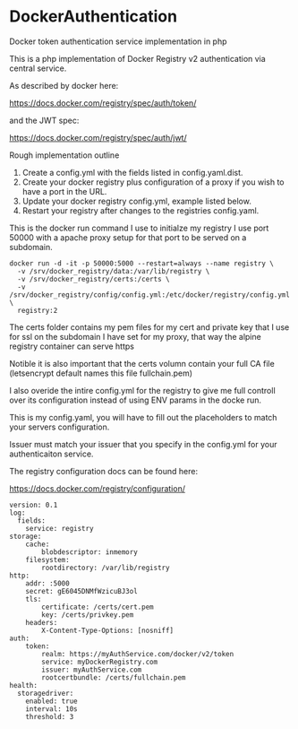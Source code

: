 # DockerAuthentication
Docker token authentication service implementation in php

This is a php implementation of Docker Registry v2 authentication via central service.

As described by docker here:

<https://docs.docker.com/registry/spec/auth/token/>

and the JWT spec:

<https://docs.docker.com/registry/spec/auth/jwt/>

Rough implementation outline

1. Create a config.yml with the fields listed in config.yaml.dist.
2. Create your docker registry plus configuration of a proxy if you wish to have a port in the URL.
3. Update your docker registry config.yml, example listed below.
4. Restart your registry after changes to the registries config.yaml.

This is the docker run command I use to initialze my registry I use port 50000 with a apache proxy setup for that port to be served on a subdomain.

```
docker run -d -it -p 50000:5000 --restart=always --name registry \
  -v /srv/docker_registry/data:/var/lib/registry \
  -v /srv/docker_registry/certs:/certs \
  -v /srv/docker_registry/config/config.yml:/etc/docker/registry/config.yml \
  registry:2
```
The certs folder contains my pem files for my cert and private key that I use for ssl on the subdomain I have set for my proxy, that way the alpine registry container can serve https

Notible it is also important that the certs volumn contain your full CA file (letsencrypt default names this file fullchain.pem)

I also overide the intire config.yml for the registry to give me full controll over its configuration instead of using ENV params in the docke run.

This is my config.yaml, you will have to fill out the placeholders to match your servers configuration.

Issuer must match your issuer that you specify in the config.yml for your authenticaiton service.

The registry configuration docs can be found here:

<https://docs.docker.com/registry/configuration/>

```
version: 0.1
log:
  fields:
    service: registry
storage:
    cache:
        blobdescriptor: inmemory
    filesystem:
        rootdirectory: /var/lib/registry
http:
    addr: :5000
    secret: gE6045DNMfWzicuBJ3ol
    tls:
        certificate: /certs/cert.pem
        key: /certs/privkey.pem
    headers:
        X-Content-Type-Options: [nosniff]
auth:
    token:
        realm: https://myAuthService.com/docker/v2/token
        service: myDockerRegistry.com
        issuer: myAuthService.com
        rootcertbundle: /certs/fullchain.pem
health:
  storagedriver:
    enabled: true
    interval: 10s
    threshold: 3
```
